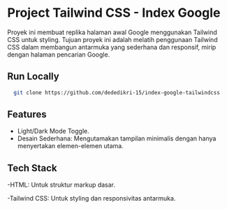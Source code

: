 
# Project Tailwind CSS - Index Google

Proyek ini membuat replika halaman awal Google menggunakan Tailwind CSS untuk styling. Tujuan proyek ini adalah melatih penggunaan Tailwind CSS dalam membangun antarmuka yang sederhana dan responsif, mirip dengan halaman pencarian Google.


## Run Locally

```bash
  git clone https://github.com/dededikri-15/index-google-tailwindcss
```


## Features

- Light/Dark Mode Toggle.
- Desain Sederhana: Mengutamakan tampilan minimalis dengan hanya menyertakan elemen-elemen utama.

## Tech Stack

-HTML: Untuk struktur markup dasar.

-Tailwind CSS: Untuk styling dan responsivitas antarmuka.

